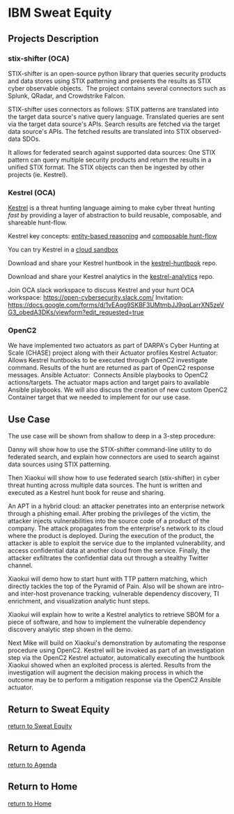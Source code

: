 # IBM Sweat Equity

## Projects Description

### stix-shifter (OCA)
STIX-shifter is an open-source python library that queries security products and data stores using STIX patterning and presents the results as STIX cyber observable objects.  The project contains several connectors such as Splunk, QRadar, and Crowdstrike Falcon. 

STIX-shifter uses connectors as follows:
STIX patterns are translated into the target data source's native query language.
Translated queries are sent via the target data source's APIs.
Search results are fetched via the target data source's APIs.
The fetched results are translated into STIX observed-data SDOs.

It allows for federated search against supported data sources: One STIX pattern can query multiple security products and return the results in a unified STIX format. The STIX objects can then be ingested by other projects (ie. Kestrel).

### Kestrel (OCA)
[Kestrel](https://github.com/opencybersecurityalliance/kestrel-lang) is a threat hunting language aiming to make cyber threat hunting _fast_ by providing a layer of abstraction to build reusable, composable, and shareable hunt-flow.

Kestrel key concepts: [entity-based reasoning](https://kestrel.readthedocs.io/en/latest/language.html#entity-based-reasoning) and [composable hunt-flow](https://kestrel.readthedocs.io/en/latest/language.html#composable-hunt-flow)

You can try Kestrel in a [cloud sandbox](https://mybinder.org/v2/gh/opencybersecurityalliance/kestrel-huntbook/HEAD?filepath=tutorial)

Download and share your Kestrel huntbook in the [kestrel-huntbook](https://github.com/opencybersecurityalliance/kestrel-huntbook) repo.

Download and share your Kestrel analytics in the [kestrel-analytics](https://github.com/opencybersecurityalliance/kestrel-analytics) repo.

Join OCA slack workspace to discuss Kestrel and your hunt
OCA workspace: https://open-cybersecurity.slack.com/
Invitation: https://docs.google.com/forms/d/1vEAqg9SKBF3UMtmbJJ9qqLarrXN5zeVG3_obedA3DKs/viewform?edit_requested=true

### OpenC2
We have implemented two actuators as part of DARPA's Cyber Hunting at Scale (CHASE) project along with their Actuator profiles
Kestrel Actuator:  Allows Kestrel huntbooks to be executed through OpenC2 investigate command. Results of the hunt are returned as part of OpenC2 response messages.
Ansible Actuator:  Connects Ansible playbooks to OpenC2 actions/targets. The actuator maps action and target pairs to available Ansible playbooks. We will also discuss the creation of new custom OpenC2 Container target that we needed to implement for our use case. 

## Use Case
The use case will be shown from shallow to deep in a 3-step procedure:

Danny will show how to use the STIX-shifter command-line utility to do federated search, and explain how connectors are used to search against data sources using STIX patterning.

Then Xiaokui will show how to use federated search (stix-shifter) in cyber threat hunting across multiple data sources. The hunt is written and executed as a Kestrel hunt book for reuse and sharing.

An APT in a hybrid cloud: an attacker penetrates into an enterprise network through a phishing email. After probing the privileges of the victim, the attacker injects vulnerabilities into the source code of a product of the company. The attack propagates from the enterprise's network to its cloud where the product is deployed. During the execution of the product, the attacker is able to exploit the service due to the implanted vulnerability, and access confidential data at another cloud from the service. Finally, the attacker exfiltrates the confidential data out through a stealthy Twitter channel.

Xiaokui will demo how to start hunt with TTP pattern matching, which directly tackles the top of the Pyramid of Pain. Also will be shown are intro- and inter-host provenance tracking, vulnerable dependency discovery, TI enrichment, and visualization analytic hunt steps.

Xiaokui will explain how to write a Kestrel analytics to retrieve SBOM for a piece of software, and how to implement the vulnerable dependency discovery analytic step shown in the demo.

Next Mike will build on Xiaokui's demonstration by automating the response procedure using OpenC2. Kestrel will be invoked as part of an investigation step via the OpenC2 Kestrel actuator, automatically executing the huntbook Xiaokui showed when an exploited process is alerted. Results from the investigation will augment the decision making process in which the outcome may be to perform a mitigation response via the OpenC2 Ansible actuator.


## Return to Sweat Equity
[return to Sweat Equity](../../SweatEquity)

## Return to Agenda
[return to Agenda](../../Agenda)

## Return to Home
[return to Home](../../index.md)
